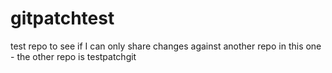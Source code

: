 # gitpatchtest
test repo to see if I can only share changes against another repo in this one - the other repo is testpatchgit
